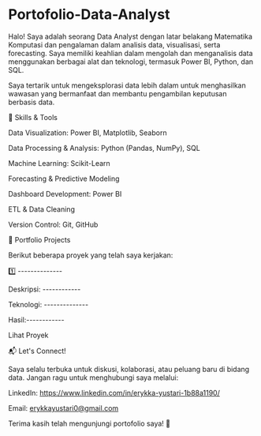 # Portofolio-Data-Analyst
Halo! Saya adalah seorang Data Analyst dengan latar belakang Matematika Komputasi dan pengalaman dalam analisis data, visualisasi, serta forecasting. Saya memiliki keahlian dalam mengolah dan menganalisis data menggunakan berbagai alat dan teknologi, termasuk Power BI, Python, dan SQL.

Saya tertarik untuk mengeksplorasi data lebih dalam untuk menghasilkan wawasan yang bermanfaat dan membantu pengambilan keputusan berbasis data.

🔧 Skills & Tools

Data Visualization: Power BI, Matplotlib, Seaborn

Data Processing & Analysis: Python (Pandas, NumPy), SQL

Machine Learning: Scikit-Learn

Forecasting & Predictive Modeling

Dashboard Development: Power BI

ETL & Data Cleaning

Version Control: Git, GitHub

📂 Portfolio Projects

Berikut beberapa proyek yang telah saya kerjakan:

1️⃣ --------------

Deskripsi: ------------

Teknologi: --------------

Hasil:------------

Lihat Proyek


📬 Let's Connect!

Saya selalu terbuka untuk diskusi, kolaborasi, atau peluang baru di bidang data. Jangan ragu untuk menghubungi saya melalui:

LinkedIn: https://www.linkedin.com/in/erykka-yustari-1b88a1190/

Email: erykkayustari0@gmail.com

Terima kasih telah mengunjungi portofolio saya! 🚀

